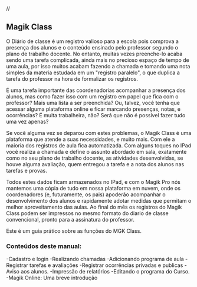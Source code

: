 //

## Magik Class

O Diário de classe é um registro valioso para a escola pois comprova a presença dos alunos e o conteúdo ensinado pelo professor segundo o plano de trabalho docente. No entanto, muitas vezes preenche-lo acaba sendo uma tarefa complicada, ainda mais no precioso espaço de tempo de uma aula, por isso muitos acabam fazendo a chamada e tomando uma nota simples da materia estudada em um "registro paralelo", o que duplica a tarefa do professor na hora de formalizar os registros.

É uma tarefa importante das coordenadorias acompanhar a presença dos alunos, mas como fazer isso com um registro em papel que fica com o professor? Mais uma lista a ser preenchida? Ou, talvez, você tenha que acessar alguma plataforma online e ficar marcando presenças, notas, e ocorrências? É muita trabalheira, não? Será que não é possível fazer tudo uma vez apenas?

Se você alguma vez se deparou com estes problemas, o Magik Class é uma plataforma que atende a suas necessidades, e muito mais. Com ele a maioria dos registros de aula fica automatizada. Com alguns toques no IPad você realiza a chamada e define o assunto abordado em sala, exatamente como no seu plano de trabalho docente, as atividades desenvolvidas, se houve alguma avaliação, quem entregou a tarefa e a nota dos alunos nas tarefas e provas.

Todos estes dados ficam armazenados no IPad, e com o Magik Pro nós mantemos uma cópia de tudo em nossa plataforma em nuvem, onde os coordenadores (e, futuramente, os pais) apoderão acompanhar o desenvolvimento dos alunos e rapidamente adotar medidas que permitam o melhor aproveitamento das aulas. Ao final do mês os registros do Magik Class podem ser impressos no mesmo formato do diario de classe convencional, pronto para a assinatura do professor.

Este é um guia prático sobre as funções do MGK Class.

### Conteúdos deste manual:
-Cadastro e login
-Realizando chamadas
-Adicionando programa de aula
-Registrar tarefas e avaliações
-Registrar ocorrências privadas e publicas
-Aviso aos alunos.
-Impressão de relatórios
-Editando o programa do Curso.
-Magik Online: Uma breve introdução
